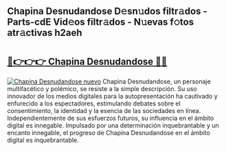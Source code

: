 ## Chapina Desnudandose D𝚎sn𝚞dos filtr𝚊dos - Parts-cdE Vid𝚎os filtr𝚊dos - N𝚞evas f𝚘tos atr𝚊ctivas h2aeh

# <h2><a href="http://mb2321.tromn.icu/?c=Chapina+Desnudandose">🔗👉👉👉 Chapina Desnudandose 🔗🔗</a></h2>

[![Chapina Desnudandose nuevo](https://i.imgur.com/pEAQMta.gif)](http://mb2321.tromn.icu/?c=Chapina+Desnudandose)
Chapina Desnudandose, un personaje multifacético y polémico, se resiste a la simple descripción. Su uso innovador de los medios digitales para la autopresentación ha cautivado y enfurecido a los espectadores, estimulando debates sobre el consentimiento, la identidad y la esencia de las sociedades en línea. Independientemente de sus esfuerzos futuros, su influencia en el ámbito digital es innegable. Impulsado por una determinación inquebrantable y un encanto innegable, el progreso de Chapina Desnudandose en el ámbito digital es inquebrantable.
